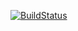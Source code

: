 [![BuildStatus](https://travis-ci.org/jackcho626/Travis.svg?branch=master)](https://travis-ci.org/jackcho626/Travis)
